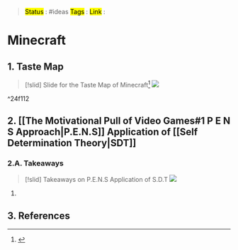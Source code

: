 > <mark class="hltr-blue">Status</mark> : #ideas
> <mark class="hltr-cyan">Tags</mark> :
> <mark class="hltr-green">Link</mark> :

# Minecraft

## 1. Taste Map
>[!slid] Slide for the Taste Map of Minecraft[^1]
>![](https://i.imgur.com/fBLqVZd.png)

^24f112


## 2. [[The Motivational Pull of Video Games#1 P E N S Approach|P.E.N.S]] Application of [[Self Determination Theory|SDT]]

### 2.A. Takeaways
>[!slid] Takeaways on P.E.N.S Application of S.D.T
>![](https://i.imgur.com/Fz9mXps.png)


1.

## 3. References

[^1]: [](https://youtu.be/Lg2GndSat1E?t=1236)
